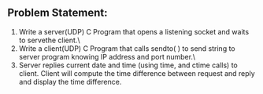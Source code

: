 ## Problem Statement:

1.  Write a server(UDP) C Program that opens a listening socket and waits to servethe client.\\
2.  Write a client(UDP) C Program that calls sendto( ) to send string to server program knowing IP address and port number.\\
3.  Server replies current date and time (using time, and ctime calls) to client.  Client will compute the time difference between request and reply and display the time difference.